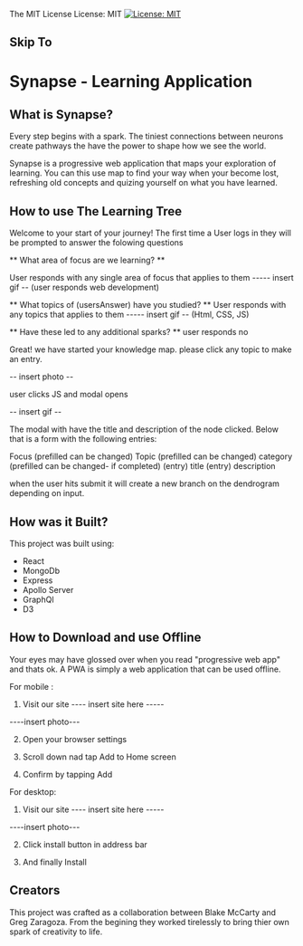 The MIT License
License: MIT
[![License: MIT](https://img.shields.io/badge/License-MIT-yellow.svg)](https://opensource.org/licenses/MIT)

## Skip To



# Synapse - Learning Application

## What is Synapse?

Every step begins with a spark. 
The tiniest connections between neurons create pathways the have the power to shape how we see the world.

Synapse is a progressive web application that maps your exploration of learning. You can this use map to find your way when your become lost, refreshing old concepts and quizing yourself on what you have learned.


## How to use The Learning Tree

Welcome to your start of your journey!
The first time a User logs in they will be prompted to answer the folowing questions

** What area of focus are we learning? **

  User responds with any single area of focus that applies to them 
 ----- insert gif --  (user responds web development)


** What topics of (usersAnswer) have you studied? **
   User responds with any topics that applies to them 
  ----- insert gif --  (Html, CSS, JS)

** Have these led to any additional sparks? **
user responds  no


Great! we have started your knowledge map. please click any topic to make an entry.

-- insert photo --

user clicks JS and modal opens 

-- insert gif --

The modal with have the title and description of the node clicked.
Below that is a form with the following entries:

Focus (prefilled can be changed)
Topic  (prefilled can be changed)
category (prefilled can be changed- if completed)
(entry) title
(entry) description

when the user hits submit it will create a new branch on the dendrogram depending on input. 



## How was it Built?

This project was built using:

- React
- MongoDb
- Express
- Apollo Server
- GraphQl
- D3

## How to Download and use Offline

Your eyes may have glossed over when you read "progressive web app" and thats ok. A PWA is simply a web application that can be used offline.

For mobile :

1. Visit our site ---- insert site here -----

----insert photo---

2. Open your browser settings

3. Scroll down nad tap Add to Home screen

4. Confirm by tapping Add

For desktop:

1. Visit our site ---- insert site here -----

----insert photo---

2. Click install button in address bar

3. And finally Install

## Creators

This project was crafted as a collaboration between Blake McCarty and Greg Zaragoza. 
From the begining they worked tirelessly to bring thier own spark of creativity to life. 
